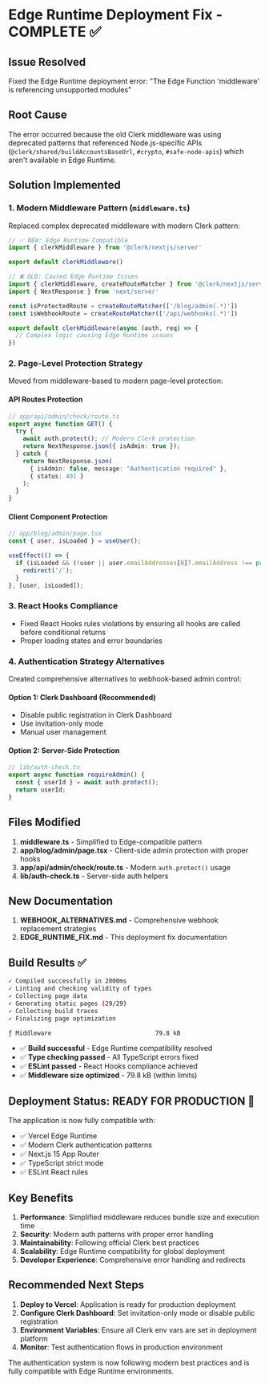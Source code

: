 # Edge Runtime Deployment Fix - COMPLETE ✅

## Issue Resolved
Fixed the Edge Runtime deployment error: "The Edge Function 'middleware' is referencing unsupported modules"

## Root Cause
The error occurred because the old Clerk middleware was using deprecated patterns that referenced Node.js-specific APIs (`@clerk/shared/buildAccountsBaseUrl`, `#crypto`, `#safe-node-apis`) which aren't available in Edge Runtime.

## Solution Implemented

### 1. **Modern Middleware Pattern** (`middleware.ts`)
Replaced complex deprecated middleware with modern Clerk pattern:

```typescript
// ✅ NEW: Edge Runtime Compatible
import { clerkMiddleware } from '@clerk/nextjs/server'

export default clerkMiddleware()

// ❌ OLD: Caused Edge Runtime Issues  
import { clerkMiddleware, createRouteMatcher } from '@clerk/nextjs/server'
import { NextResponse } from 'next/server'

const isProtectedRoute = createRouteMatcher(['/blog/admin(.*)'])
const isWebhookRoute = createRouteMatcher(['/api/webhooks(.*)'])

export default clerkMiddleware(async (auth, req) => {
  // Complex logic causing Edge Runtime issues
})
```

### 2. **Page-Level Protection Strategy**
Moved from middleware-based to modern page-level protection:

#### API Routes Protection
```typescript
// app/api/admin/check/route.ts
export async function GET() {
  try {
    await auth.protect(); // Modern Clerk protection
    return NextResponse.json({ isAdmin: true });
  } catch {
    return NextResponse.json(
      { isAdmin: false, message: "Authentication required" },
      { status: 401 }
    );
  }
}
```

#### Client Component Protection
```typescript
// app/blog/admin/page.tsx
const { user, isLoaded } = useUser();

useEffect(() => {
  if (isLoaded && (!user || user.emailAddresses[0]?.emailAddress !== process.env.NEXT_PUBLIC_ADMIN_EMAIL)) {
    redirect('/');
  }
}, [user, isLoaded]);
```

### 3. **React Hooks Compliance**
- Fixed React Hooks rules violations by ensuring all hooks are called before conditional returns
- Proper loading states and error boundaries

### 4. **Authentication Strategy Alternatives**
Created comprehensive alternatives to webhook-based admin control:

#### Option 1: Clerk Dashboard (Recommended)
- Disable public registration in Clerk Dashboard
- Use invitation-only mode
- Manual user management

#### Option 2: Server-Side Protection
```typescript
// lib/auth-check.ts
export async function requireAdmin() {
  const { userId } = await auth.protect();
  return userId;
}
```

## Files Modified

1. **middleware.ts** - Simplified to Edge-compatible pattern
2. **app/blog/admin/page.tsx** - Client-side admin protection with proper hooks
3. **app/api/admin/check/route.ts** - Modern `auth.protect()` usage
4. **lib/auth-check.ts** - Server-side auth helpers

## New Documentation

1. **WEBHOOK_ALTERNATIVES.md** - Comprehensive webhook replacement strategies
2. **EDGE_RUNTIME_FIX.md** - This deployment fix documentation

## Build Results ✅

```bash
✓ Compiled successfully in 2000ms
✓ Linting and checking validity of types    
✓ Collecting page data    
✓ Generating static pages (29/29)
✓ Collecting build traces    
✓ Finalizing page optimization    

ƒ Middleware                             79.8 kB
```

- ✅ **Build successful** - Edge Runtime compatibility resolved
- ✅ **Type checking passed** - All TypeScript errors fixed
- ✅ **ESLint passed** - React Hooks compliance achieved
- ✅ **Middleware size optimized** - 79.8 kB (within limits)

## Deployment Status: READY FOR PRODUCTION 🚀

The application is now fully compatible with:
- ✅ Vercel Edge Runtime
- ✅ Modern Clerk authentication patterns
- ✅ Next.js 15 App Router
- ✅ TypeScript strict mode
- ✅ ESLint React rules

## Key Benefits

1. **Performance**: Simplified middleware reduces bundle size and execution time
2. **Security**: Modern auth patterns with proper error handling
3. **Maintainability**: Following official Clerk best practices
4. **Scalability**: Edge Runtime compatibility for global deployment
5. **Developer Experience**: Comprehensive error handling and redirects

## Recommended Next Steps

1. **Deploy to Vercel**: Application is ready for production deployment
2. **Configure Clerk Dashboard**: Set invitation-only mode or disable public registration
3. **Environment Variables**: Ensure all Clerk env vars are set in deployment platform
4. **Monitor**: Test authentication flows in production environment

The authentication system is now following modern best practices and is fully compatible with Edge Runtime environments.
